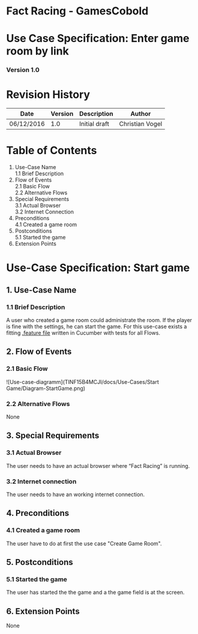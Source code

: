 # Fact Racing - GamesCobold
# Use Case Specification: Enter game room by link
### Version 1.0

# Revision History

|Date       | Version |	Description   |	Author          |
|-----------|---------|---------------|-----------------|
|06/12/2016 |	1.0     |	Initial draft |	Christian Vogel |


# Table of Contents

1. Use-Case Name  
    1.1 Brief Description  
2. Flow of Events  
    2.1 Basic Flow  
    2.2 Alternative Flows  
3. Special Requirements  
    3.1 Actual Browser  
    3.2 Internet Connection  
4. Preconditions  
    4.1 Created a game room  
5. Postconditions  
    5.1 Started the game  
6. Extension Points  

# Use-Case Specification: Start game
## 1.    Use-Case Name
### 1.1   Brief Description
A user who created a game room could administrate the room. If the player is fine with the settings, he can start the game. For this use-case exists a fitting [.feature file](TINF15B4MCJI/src/test/resources/com/factracing/cucumber/StartGame.feature) written in Cucumber with tests for all Flows.

## 2.    Flow of Events
### 2.1   Basic Flow
![Use-case-diagramm](TINF15B4MCJI/docs/Use-Cases/Start Game/Diagram-StartGame.png)
### 2.2   Alternative Flows
None
## 3.    Special Requirements
### 3.1   Actual Browser
The user needs to have an actual browser where “Fact Racing” is running.
### 3.2   Internet connection
The user needs to have an working internet connection.

## 4.   Preconditions
### 4.1   Created a game room
The user have to do at first the use case "Create Game Room".

## 5.    Postconditions
### 5.1   Started the game
The user has started the the game and a the game field is at the screen.

## 6.    Extension Points
None